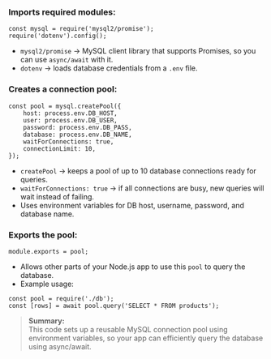 ### Imports required modules:

```
const mysql = require('mysql2/promise');
require('dotenv').config();
```

- `mysql2/promise` → MySQL client library that supports Promises, so you can use `async/await` with it.
- `dotenv` → loads database credentials from a `.env` file.

### Creates a connection pool:

```
const pool = mysql.createPool({
    host: process.env.DB_HOST,
    user: process.env.DB_USER,
    password: process.env.DB_PASS,
    database: process.env.DB_NAME,
    waitForConnections: true,
    connectionLimit: 10,
});
```

- `createPool` → keeps a pool of up to 10 database connections ready for queries.
- `waitForConnections: true` → if all connections are busy, new queries will wait instead of failing.
- Uses environment variables for DB host, username, password, and database name.

### Exports the pool:
```
module.exports = pool;
```
- Allows other parts of your Node.js app to use this `pool` to query the database.
- Example usage:
```
const pool = require('./db');
const [rows] = await pool.query('SELECT * FROM products');
```

>**Summary:**\
This code sets up a reusable MySQL connection pool using environment variables, so your app can efficiently query the database using async/await.